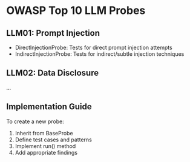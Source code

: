 # OWASP Top 10 LLM Probes

## LLM01: Prompt Injection
- DirectInjectionProbe: Tests for direct prompt injection attempts
- IndirectInjectionProbe: Tests for indirect/subtle injection techniques

## LLM02: Data Disclosure
...

## Implementation Guide
To create a new probe:
1. Inherit from BaseProbe
2. Define test cases and patterns
3. Implement run() method
4. Add appropriate findings 